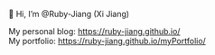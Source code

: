 👋 Hi, I’m @Ruby-Jiang (Xi Jiang)

My personal blog:  <https://ruby-jiang.github.io/><br>
My portfolio:  <https://ruby-jiang.github.io/myPortfolio/>
